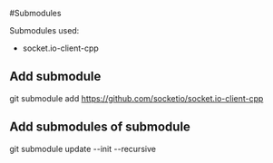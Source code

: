 #Submodules

Submodules used:
- socket.io-client-cpp

## Add submodule
git submodule add https://github.com/socketio/socket.io-client-cpp

## Add submodules of submodule
git submodule update --init --recursive
